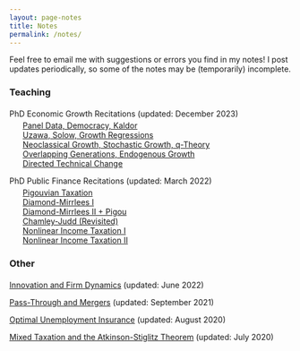 ```yaml
---
layout: page-notes
title: Notes
permalink: /notes/
---
```



Feel free to email me with suggestions or errors you find in my notes! I post updates periodically, so some of the notes may be (temporarily) incomplete.


<p style = "margin-top:20px"></p>

### Teaching

<p style = "margin-top:20px"></p>


PhD Economic Growth Recitations (updated: December 2023)
<ul style="list-style:none; margin-top:-10px">
	<li><a href="/files/notes/14.452-2023/recitation-1.pdf">Panel Data, Democracy, Kaldor</a></li>
	<li><a href="/files/notes/14.452-2023/recitation-2.pdf">Uzawa, Solow, Growth Regressions</a></li>
	<li><a href="/files/notes/14.452-2023/recitation-3.pdf">Neoclassical Growth, Stochastic Growth, q-Theory</a></li>
	<li><a href="/files/notes/14.452-2023/recitation-4.pdf">Overlapping Generations, Endogenous Growth</a></li>
	<li><a href="/files/notes/14.452-2023/recitation-5.pdf">Directed Technical Change</a></li>
</ul>


PhD Public Finance Recitations (updated: March 2022)
<ul style="list-style:none; margin-top:-10px">
	<li><a href="/files/notes/14.471-2022/R1-Pigouvian-Taxation.pdf">Pigouvian Taxation</a></li>
	<li><a href="/files/notes/14.471-2022/R2-Diamond-Mirrlees-I.pdf">Diamond-Mirrlees I</a></li>
	<li><a href="/files/notes/14.471-2022/R3-Diamond-Mirrlees-II-+-Pigou.pdf">Diamond-Mirrlees II + Pigou</a></li>
	<li><a href="/files/notes/14.471-2022/R4-Chamley-Judd-Revisited.pdf">Chamley-Judd (Revisited)</a></li>
	<li><a href="/files/notes/14.471-2022/R5-Nonlinear-Income-Taxation-I.pdf">Nonlinear Income Taxation I</a></li>
	<li><a href="/files/notes/14.471-2022/R6-Nonlinear-Income-Taxation-II.pdf">Nonlinear Income Taxation II</a></li>
</ul>


<p style = "margin-top:20px"></p>

### Other

<p style = "margin-top:20px"></p>


<a href="/files/notes/misc/Innovation-and-Firm-Dynamics.pdf">Innovation and Firm Dynamics</a> (updated: June 2022)

<a href="/files/notes/misc/Pass-Through-and-Mergers.pdf">Pass-Through and Mergers</a> (updated: September 2021)

<a href="/files/notes/misc/Unemployment-Insurance.pdf">Optimal Unemployment Insurance</a> (updated: August 2020)

<a href="/files/notes/misc/Mixed-Tax.pdf">Mixed Taxation and the Atkinson-Stiglitz Theorem</a> (updated: July 2020)